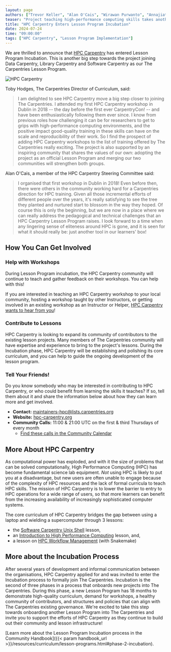 ```yaml
---
layout: page
authors: ["Trevor Keller", "Alan O'Cais", "Wirawan Purwanto", "Annajiat Alim Rasel", "Andrew Reid", "Toby Hodges"]
teaser: "Project teaching high-performance computing skills takes another step towards joining The Carpentries"
title: "HPC Carpentry Enters Lesson Program Incubation"
date: 2024-07-24
time: "09:00:00"
tags: ["HPC Carpentry", "Lesson Program Implementation"]
---
```


We are thrilled to announce that [HPC Carpentry](https://hpc-carpentry.org/) has entered Lesson Program Incubation. 
This is another big step towards the project joining Data Carpentry, Library Carpentry and Software Carpentry as our The Carpentries Lesson Program.

![HPC Carpentry](/blog/2024/07/hpc-carpentry.png)

Toby Hodges, The Carpentries Director of Curriculum, said:

> I am delighted to see HPC Carpentry move a big step closer to joining The Carpentries. I attended my first HPC Carpentry workshop in Dublin in 2018 -- the day before the first ever CarpentryCon! -- and have been enthusiastically following them ever since. I know from previous roles how challenging it can be for researchers to get to grips with high-performance computing environments, and the positive impact good-quality training in these skills can have on the scale and reproducibility of their work. So I find the prospect of adding HPC Carpentry workshops to the list of training offered by The Carpentries really exciting. The project is also supported by an inspiring community that shares the values of our own: adopting the project as an official Lesson Program and merging our two communities will strengthen both groups.

Alan O'Cais, a member of the HPC Carpentry Steering Committee said:

> I organised that first workshop in Dublin in 2018! Even before then, there were others in the community working hard for a Carpentries direction for HPC training. Given all those incremental efforts of different people over the years, it's really satisfying to see the tree they planted and nurtured start to blossom in the way they hoped. Of course this is only the beginning, but we are now in a place where we can really address the pedagogical and technical challenges that an HPC Carpentry Lesson Program raises. I look forward to a time when any lingering sense of eliteness around HPC is gone, and it is seen for what it should really be: just another tool in our learners' box!


## How You Can Get Involved

### Help with Workshops
During Lesson Program incubation, the HPC Carpentry community will continue to teach and gather feedback on their workshops.
You can help with this!

If you are interested in teaching an HPC Carpentry workshop to your local community, hosting a workshop taught by other Instructors, or getting involved in an existing workshop as an Instructor or Helper, [HPC Carpentry wants to hear from you](mailto:maintainers-hpc@lists.carpentries.org)!

### Contribute to Lessons
HPC Carpentry is looking to expand its community of contributors to the existing lesson projects. Many members of The Carpentries community will have expertise and experience to bring to the project's lessons. During the Incubation phase, HPC Carpentry will be establishing and polishing its core curriculum, and you can help to guide the ongoing development of the lesson program.

### Tell Your Friends!
Do you know somebody who may be interested in contributing to HPC Carpentry, or who could benefit from learning the skills it teaches? If so, tell them about it and share the information below about how they can learn more and get involved.

* **Contact:** [maintainers-hpc@lists.carpentries.org](mailto:maintainers-hpc@lists.carpentries.org)
* **Website:** [hpc-carpentry.org](https://hpc-carpentry.org/)
* **Community Calls:** 11:00 & 21:00 UTC on the first & third Thursdays of every month
    * [Find these calls in the Community Calendar](https://carpentries.org/community/#community-events)


## More About HPC Carpentry
As computational power has exploded, and with it the size of problems that can be solved computationally, High Performance Computing (HPC) has become fundamental science lab equipment. *Not* using HPC is likely to put you at a disadvantage, but new users are often unable to engage because of the complexity of HPC resources and the lack of formal curricula to teach HPC skills. The mission of HPC Carpentry is to lower the barrier to entry to HPC operations for a wide range of users, so that more learners can benefit from the increasing availability of increasingly sophisticated computer systems.

The core curriculum of HPC Carpentry bridges the gap between using a laptop and wielding a supercomputer through 3 lessons:

* the [Software Carpentry Unix Shell](https://swcarpentry.github.io/shell-novice) lesson,
* an [Introduction to High Performance Computing](https://carpentries-incubator.github.io/hpc-intro/) lesson, and,
* a lesson on [HPC Workflow Management](https://carpentries-incubator.github.io/hpc-workflows/) (with Snakemake)

## More about the Incubation Process
After several years of development and informal communication between the organisations, HPC Carpentry applied for and was invited to enter the Incubation process to formally join The Carpentries. Incubation is the second of three phases in a process that onboards new projects into The Carpentries. During this phase, a new Lesson Program has 18 months to demonstrate high-quality curriculum, demand for workshops, a healthy community of contributors, and structures and policies that can align with The Carpentries existing governance. We're excited to take this step towards onboarding another Lesson Program into The Carpentries and invite you to support the efforts of HPC Carpentry as they continue to build out their community and lesson infrastructure!

[Learn more about the Lesson Program Incubation process in the Community Handbook]({{< param handbook_url >}}/resources/curriculum/lesson-programs.html#phase-2-incubation).
